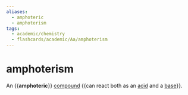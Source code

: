 ```yaml
---
aliases:
  - amphoteric
  - amphoterism
tags:
  - academic/chemistry
  - flashcards/academic/Aa/amphoterism
---
```


# amphoterism

An {{__amphoteric__}} [compound](chemical%20compound.md) {{can react both as an [acid](acid.md) and a [base](base%20(chemistry).md)}}. <!--SR:!2023-10-20,141,290!2023-11-08,155,290-->
